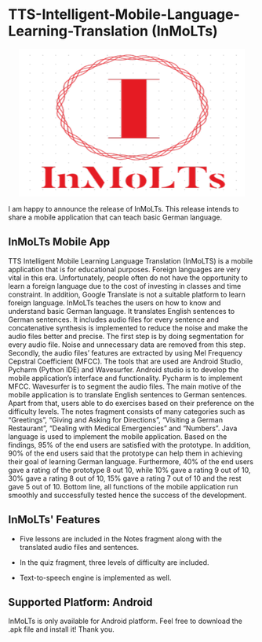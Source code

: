 # TTS-Intelligent-Mobile-Language-Learning-Translation (InMoLTs)

<p align="center">
  <img width="460" height="300" src="https://github.com/asyrafjamil/TTS-Intelligent-Mobile-Language-Learning-Translation/blob/master/inmolts.png">
</p>

I am happy to announce the release of InMoLTs. This release intends to share a mobile application that can teach basic German language.

## InMoLTs Mobile App

TTS Intelligent Mobile Learning Language Translation (InMoLTS) is a mobile application that is for educational purposes. Foreign languages are very vital in this era. Unfortunately, people often do not have the opportunity to learn a foreign language due to the cost of investing in classes and time constraint. In addition, Google Translate is not a suitable platform to learn foreign language. InMoLTs teaches the users on how to know and understand basic German language. It translates English sentences to German sentences. It includes audio files for every sentence and concatenative synthesis is implemented to reduce the noise and make the audio files better and precise. The first step is by doing segmentation for every audio file. Noise and unnecessary data are removed from this step. Secondly, the audio files’ features are extracted by using Mel Frequency Cepstral Coefficient (MFCC). The tools that are used are Android Studio, Pycharm (Python IDE) and Wavesurfer. Android studio is to develop the mobile application’s interface and functionality. Pycharm is to implement MFCC. Wavesurfer is to segment the audio files. The main motive of the mobile application is to translate English sentences to German sentences. Apart from that, users able to do exercises based on their preference on the difficulty levels. The notes fragment consists of many categories such as “Greetings”, “Giving and Asking for Directions”, “Visiting a German Restaurant”, “Dealing with Medical Emergencies” and “Numbers”. Java language is used to implement the mobile application. Based on the findings, 95% of the end users are satisfied with the prototype. In addition, 90% of the end users said that the prototype can help them in achieving their goal of learning German language. Furthermore, 40% of the end users gave a rating of the prototype 8 out 10, while 10% gave a rating 9 out of 10, 30% gave a rating 8 out of 10, 15% gave a rating 7 out of 10 and the rest gave 5 out of 10. Bottom line, all functions of the mobile application run smoothly and successfully tested hence the success of the development. 

## InMoLTs' Features

* Five lessons are included in the Notes fragment along with the translated audio files and sentences.

* In the quiz fragment, three levels of difficulty are included. 

* Text-to-speech engine is implemented as well.

## Supported Platform: Android

InMoLTs is only available for Android platform. Feel free to download the .apk file and install it! Thank you.



